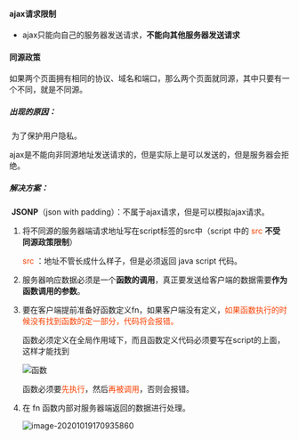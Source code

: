 #### ajax请求限制

- ajax只能向自己的服务器发送请求，**不能向其他服务器发送请求**



#### 同源政策

如果两个页面拥有相同的协议、域名和端口，那么两个页面就同源，其中只要有一个不同，就是不同源。

##### 出现的原因：

​	为了保护用户隐私。

​	ajax是不能向非同源地址发送请求的，但是实际上是可以发送的，但是服务器会拒绝。

##### 解决方案：

​	**JSONP**（json with padding）：不属于ajax请求，但是可以模拟ajax请求。

 1. 将不同源的服务器端请求地址写在script标签的src中（script 中的 <font color=#f840>src</font> **不受 同源政策限制**）

    <font color=#f840>src</font> ：地址不管长成什么样子，但是必须返回 java script 代码。

 2. 服务器响应数据必须是一个**函数的调用**，真正要发送给客户端的数据需要**作为函数调用的参数**。

 3. 要在客户端提前准备好函数定义fn，如果客户端没有定义，<font color=#f840>如果函数执行的时候没有找到函数的定一部分，代码将会报错。</font>

    函数必须定义在全局作用域下，而且函数定义代码必须要写在script的上面，这样才能找到

    ![函数](C:\Users\18130\AppData\Roaming\Typora\typora-user-images\image-20201019170633598.png)

    函数必须要<font color=#f840>先执行</font>，然后<font color=#f840>再被调用</font>，否则会报错。

 4. 在 fn 函数内部对服务器端返回的数据进行处理。

    ![image-20201019170935860](C:\Users\18130\AppData\Roaming\Typora\typora-user-images\image-20201019170935860.png)

```html

```

